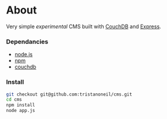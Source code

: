 # About

Very simple _experimental_ CMS built with [CouchDB](http://couchdb.apache.org) and [Express](http://expressjs.com).

### Dependancies

- [node.js](http://nodejs.org)
- [npm](http://npmjs.org)
- [couchdb](http://couchdb.apache.org)

### Install

```bash
git checkout git@github.com:tristanoneil/cms.git
cd cms
npm install
node app.js
```

